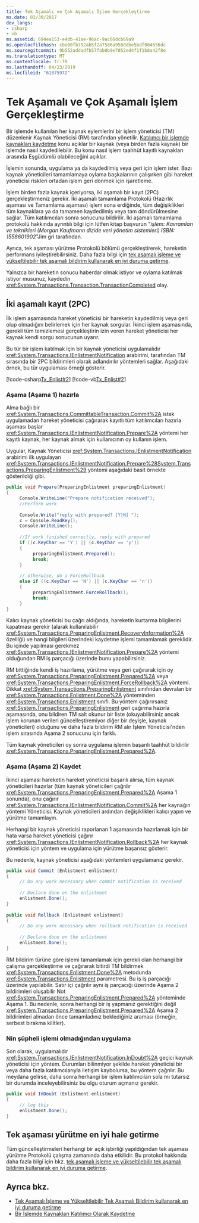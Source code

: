 ```yaml
---
title: Tek Aşamalı ve Çok Aşamalı İşlem Gerçekleştirme
ms.date: 03/30/2017
dev_langs:
- csharp
- vb
ms.assetid: 694ea153-e4db-41ae-96ac-9ac66dcb69a9
ms.openlocfilehash: cbe00fb792ab5f2a7586a958ddbe5bdf004656dc
ms.sourcegitcommit: 9b552addadfb57fab0b9e7852ed4f1f1b8a42f8e
ms.translationtype: MT
ms.contentlocale: tr-TR
ms.lasthandoff: 04/23/2019
ms.locfileid: "61875972"
---
```

# <a name="committing-a-transaction-in-single-phase-and-multi-phase"></a>Tek Aşamalı ve Çok Aşamalı İşlem Gerçekleştirme
Bir işlemde kullanılan her kaynak eylemlerini bir işlem yöneticisi (TM) düzenlenir Kaynak Yöneticisi (RM) tarafından yönetilir. [Katılımcı bir işlemde kaynakları kaydetme](../../../../docs/framework/data/transactions/enlisting-resources-as-participants-in-a-transaction.md) konu açıklar bir kaynak (veya birden fazla kaynak) bir işlemde nasıl kaydedilebilir. Bu konu nasıl işlem taahhüt kayıtlı kaynakları arasında Eşgüdümlü olabileceğini açıklar.  
  
 İşlemin sonunda, uygulama ya da kaydedilmiş veya geri için işlem ister. Bazı kaynak yöneticileri tamamlamaya oylama başkalarının çalışırken gibi hareket yöneticisi riskleri ortadan işlem geri dönmek için işaretleme.  
  
 İşlem birden fazla kaynak içeriyorsa, iki aşamalı bir kayıt (2PC) gerçekleştirmeniz gerekir. İki aşamalı tamamlama Protokolü (Hazırlık aşaması ve Tamamlama aşaması) işlem sona erdiğinde, tüm değişiklikleri tüm kaynaklara ya da tamamen kaydedilmiş veya tam döndürülmesine sağlar. Tüm katılımcıları sonra sonucunu bildirilir. İki aşamalı tamamlama protokolü hakkında ayrıntılı bilgi için lütfen kitap başvurun "*işlem: Kavramları ve teknikleri (Morgan Kaufmann dizide veri yönetim sistemleri) ISBN: 1558601902*"Jim gri tarafından.  
  
 Ayrıca, tek aşaması yürütme Protokolü bölümü gerçekleştirerek, hareketin performans iyileştirebilirsiniz. Daha fazla bilgi için [tek aşamalı işleme ve yükseltilebilir tek aşamalı bildirim kullanarak en iyi duruma getirme](../../../../docs/framework/data/transactions/optimization-spc-and-promotable-spn.md).  
  
 Yalnızca bir hareketin sonucu haberdar olmak istiyor ve oylama katılmak istiyor musunuz, kaydedin <xref:System.Transactions.Transaction.TransactionCompleted> olay.  
  
## <a name="two-phase-commit-2pc"></a>İki aşamalı kayıt (2PC)  
 İlk işlem aşamasında hareket yöneticisi bir hareketin kaydedilmiş veya geri olup olmadığını belirlemek için her kaynak sorgular. İkinci işlem aşamasında, gerekli tüm temizlemesi gerçekleştirin izin veren hareket yöneticisi her kaynak kendi sorgu sonucunun uyarır.  
  
 Bu tür bir işlem katılmak için bir kaynak yöneticisi uygulamalıdır <xref:System.Transactions.IEnlistmentNotification> arabirimi, tarafından TM sırasında bir 2PC bildirimleri olarak adlandırılır yöntemleri sağlar.  Aşağıdaki örnek, bu tür uygulaması örneği gösterir.  
  
 [!code-csharp[Tx_Enlist#2](../../../../samples/snippets/csharp/VS_Snippets_CFX/tx_enlist/cs/enlist.cs#2)]
 [!code-vb[Tx_Enlist#2](../../../../samples/snippets/visualbasic/VS_Snippets_CFX/tx_enlist/vb/enlist.vb#2)]  
  
### <a name="prepare-phase-phase-1"></a>Aşama (Aşama 1) hazırla  
 Alma bağlı bir <xref:System.Transactions.CommittableTransaction.Commit%2A> istek uygulamadan hareket yöneticisi çağırarak kayıtlı tüm katılımcıları hazırla aşaması başlar <xref:System.Transactions.IEnlistmentNotification.Prepare%2A> yöntemi her kayıtlı kaynak, her kaynak almak için kullanıcının oy kullanın işlem.  
  
 Uygular, Kaynak Yöneticisi <xref:System.Transactions.IEnlistmentNotification> arabirimi ilk uygulayan <xref:System.Transactions.IEnlistmentNotification.Prepare%28System.Transactions.PreparingEnlistment%29> yöntemi aşağıdaki basit örnekte gösterildiği gibi.  
  
```csharp
public void Prepare(PreparingEnlistment preparingEnlistment)  
{  
     Console.WriteLine("Prepare notification received");  
     //Perform work  
  
     Console.Write("reply with prepared? [Y|N] ");  
     c = Console.ReadKey();  
     Console.WriteLine();  
  
     //If work finished correctly, reply with prepared  
     if ((c.KeyChar == 'Y') || (c.KeyChar == 'y'))  
     {  
          preparingEnlistment.Prepared();  
          break;  
     }  
  
     // otherwise, do a ForceRollback  
     else if ((c.KeyChar == 'N') || (c.KeyChar == 'n'))  
     {  
          preparingEnlistment.ForceRollback();  
          break;  
     }  
}  
```  
  
 Kalıcı kaynak yöneticisi bu çağrı aldığında, hareketin kurtarma bilgilerini kapatması gerekir (alarak kullanılabilir <xref:System.Transactions.PreparingEnlistment.RecoveryInformation%2A> özelliği) ve hangi bilgileri üzerindeki kaydetme işlemi tamamlamak gereklidir. Bu içinde yapılması gerekmez <xref:System.Transactions.IEnlistmentNotification.Prepare%2A> yöntemi olduğundan RM iş parçacığı üzerinde bunu yapabilirsiniz.  
  
 RM bittiğinde kendi iş hazırlama, yürütme veya geri çağırarak için oy <xref:System.Transactions.PreparingEnlistment.Prepared%2A> veya <xref:System.Transactions.PreparingEnlistment.ForceRollback%2A> yöntemi. Dikkat <xref:System.Transactions.PreparingEnlistment> sınıfından devralan bir <xref:System.Transactions.Enlistment.Done%2A> yönteminden <xref:System.Transactions.Enlistment> sınıfı. Bu yöntem çağırırsanız <xref:System.Transactions.PreparingEnlistment> geri çağırma hazırla aşamasında, onu bildiren TM salt okunur bir liste (okuyabilirsiniz ancak işlem korunan verileri güncelleştiremiyor diğer bir deyişle, kaynak yöneticileri) olduğunu ve daha fazla bildirim RM alır İşlem Yöneticisi'nden işlem sırasında Aşama 2 sonucunu için farklı.  
  
 Tüm kaynak yöneticileri oy sonra uygulama işlemin başarılı taahhüt bildirilir <xref:System.Transactions.PreparingEnlistment.Prepared%2A>.  
  
### <a name="commit-phase-phase-2"></a>Aşama (Aşama 2) Kaydet  
 İkinci aşaması hareketin hareket yöneticisi başarılı alırsa, tüm kaynak yöneticileri hazırlar (tüm kaynak yöneticileri çağrılır <xref:System.Transactions.PreparingEnlistment.Prepared%2A> Aşama 1 sonunda), onu çağırır <xref:System.Transactions.IEnlistmentNotification.Commit%2A> her kaynağın yöntemi Yöneticisi. Kaynak yöneticileri ardından değişiklikleri kalıcı yapın ve yürütme tamamlayın.  
  
 Herhangi bir kaynak yöneticisi raporlanan 1 aşamasında hazırlamak için bir hata varsa hareket yöneticisi çağırır <xref:System.Transactions.IEnlistmentNotification.Rollback%2A> her kaynak yöneticisi için yöntem ve uygulama için yürütme başarısız gösterir.  
  
 Bu nedenle, kaynak yöneticisi aşağıdaki yöntemleri uygulamanız gerekir.  
  
```csharp
public void Commit (Enlistment enlistment)  
{  
     // Do any work necessary when commit notification is received  
  
     // Declare done on the enlistment  
     enlistment.Done();  
}  
  
public void Rollback (Enlistment enlistment)  
{  
     // Do any work necessary when rollback notification is received  
  
     // Declare done on the enlistment    
     enlistment.Done();    
}  
```  
  
 RM bildirim türüne göre işlemi tamamlamak için gerekli olan herhangi bir çalışma gerçekleştirme ve çağırarak bitirdi TM bildirmek <xref:System.Transactions.Enlistment.Done%2A> metodunda <xref:System.Transactions.Enlistment> parametresi. Bu iş iş parçacığı üzerinde yapılabilir. Satır içi çağrılır aynı iş parçacığı üzerinde Aşama 2 bildirimleri oluşabilir Not <xref:System.Transactions.PreparingEnlistment.Prepared%2A> yönteminde Aşama 1. Bu nedenle, sonra herhangi bir iş yapmanız gerektiğini değil <xref:System.Transactions.PreparingEnlistment.Prepared%2A> Aşama 2 bildirimleri almadan önce tamamladınız beklediğiniz araması (örneğin, serbest bırakma kilitler).  
  
### <a name="implementing-indoubt"></a>Nin şüpheli işlemi olmadığından uygulama  
 Son olarak, uygulamalıdır <xref:System.Transactions.IEnlistmentNotification.InDoubt%2A> geçici kaynak yöneticisi için yöntem. Durumları bilinmiyor şekilde hareket yöneticisi bir veya daha fazla katılımcılarıyla iletişim kaybolursa, bu yöntem çağrılır. Bu meydana gelirse, daha sonra herhangi bir işlem katılımcıları sola mı tutarsız bir durumda inceleyebilirsiniz bu olgu oturum açmanız gerekir.  
  
```csharp
public void InDoubt (Enlistment enlistment)  
{  
     // log this  
     enlistment.Done();  
}  
```  
  
## <a name="single-phase-commit-optimization"></a>Tek aşaması yürütme en iyi hale getirme  
 Tüm güncelleştirmeleri herhangi bir açık işbirliği yapıldığından tek aşaması yürütme Protokolü çalışma zamanında daha etkilidir. Bu protokol hakkında daha fazla bilgi için bkz. [tek aşamalı işleme ve yükseltilebilir tek aşamalı bildirim kullanarak en iyi duruma getirme](../../../../docs/framework/data/transactions/optimization-spc-and-promotable-spn.md).  
  
## <a name="see-also"></a>Ayrıca bkz.

- [Tek Aşamalı İşleme ve Yükseltilebilir Tek Aşamalı Bildirim kullanarak en iyi duruma getirme](../../../../docs/framework/data/transactions/optimization-spc-and-promotable-spn.md)
- [Bir İşlemde Kaynakları Katılımcı Olarak Kaydetme](../../../../docs/framework/data/transactions/enlisting-resources-as-participants-in-a-transaction.md)
